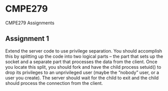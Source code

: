 # CMPE279
CMPE279 Assignments

## Assignment 1

Extend the server code to use privilege separation. You should accomplish this by splitting up the code into two logical parts – the part that sets up the socket and a separate part that processes the data from the client. Once you locate this split, you should fork and have the child process setuid() to drop its privileges to an unprivileged user (maybe the “nobody” user, or a user you create). The server should wait for the child to exit and the child should process the connection from the client.
